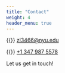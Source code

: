 ```yaml
---
title: "Contact"
weight: 4
header_menu: true
---
```


{{<icon class="fa fa-envelope">}}&nbsp;[zl3466@nyu.edu](mailto:zl3466@nyu.edu)

{{<icon class="fa fa-phone">}}&nbsp;[+1 347 987 5578](tel:+13479875578)

Let us get in touch!
